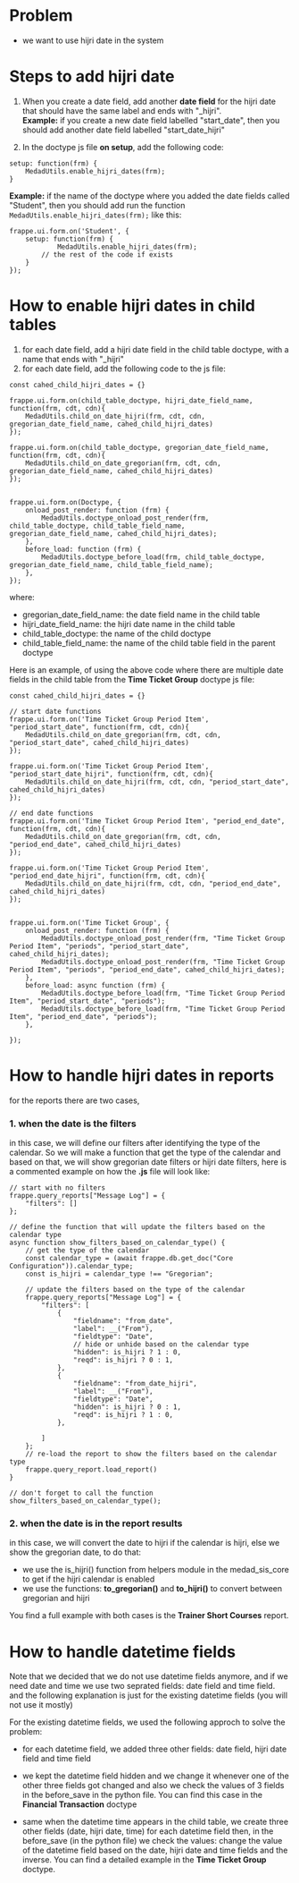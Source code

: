 # Problem
- we want to use hijri date in the system

# Steps to add hijri date
1. When you create a date field, add another **date field** for the hijri date that should have the same label and ends with "_hijri". <br>
**Example:** if you create a new date field labelled "start_date", then you should add another date field labelled "start_date_hijri"

2. In the doctype js file **on setup**, add the following code:
```
setup: function(frm) {
	MedadUtils.enable_hijri_dates(frm);
}
```

**Example:** if the name of the doctype where you added the date fields called "Student", then you should add run the function `MedadUtils.enable_hijri_dates(frm);` like this:
```
frappe.ui.form.on('Student', {
	setup: function(frm) {
            MedadUtils.enable_hijri_dates(frm);
	    // the rest of the code if exists
	}
});

```

# How to enable hijri dates in child tables
1. for each date field, add a hijri date field in the child table doctype, with a name that ends with "_hijri"
2. for each date field, add the following code to the js file:
```
const cahed_child_hijri_dates = {}

frappe.ui.form.on(child_table_doctype, hijri_date_field_name, function(frm, cdt, cdn){
	MedadUtils.child_on_date_hijri(frm, cdt, cdn, gregorian_date_field_name, cahed_child_hijri_dates)
});

frappe.ui.form.on(child_table_doctype, gregorian_date_field_name, function(frm, cdt, cdn){
	MedadUtils.child_on_date_gregorian(frm, cdt, cdn, gregorian_date_field_name, cahed_child_hijri_dates)
});


frappe.ui.form.on(Doctype, {
	onload_post_render: function (frm) {
		MedadUtils.doctype_onload_post_render(frm, child_table_doctype, child_table_field_name, gregorian_date_field_name, cahed_child_hijri_dates);
	},
	before_load: function (frm) {
		MedadUtils.doctype_before_load(frm, child_table_doctype, gregorian_date_field_name, child_table_field_name);
	},
});

```
where:
- gregorian_date_field_name: the date field name in the child table
- hijri_date_field_name: the hijri date name in the child table
- child_table_doctype: the name of the child doctype
- child_table_field_name: the name of the child table field in the parent doctype

Here is an example, of using the above code where there are multiple date fields in the child table from the **Time Ticket Group** doctype js file:
```
const cahed_child_hijri_dates = {}

// start date functions
frappe.ui.form.on('Time Ticket Group Period Item', "period_start_date", function(frm, cdt, cdn){
	MedadUtils.child_on_date_gregorian(frm, cdt, cdn, "period_start_date", cahed_child_hijri_dates)
});

frappe.ui.form.on('Time Ticket Group Period Item', "period_start_date_hijri", function(frm, cdt, cdn){
	MedadUtils.child_on_date_hijri(frm, cdt, cdn, "period_start_date", cahed_child_hijri_dates)
});

// end date functions
frappe.ui.form.on('Time Ticket Group Period Item', "period_end_date", function(frm, cdt, cdn){
	MedadUtils.child_on_date_gregorian(frm, cdt, cdn, "period_end_date", cahed_child_hijri_dates)
});

frappe.ui.form.on('Time Ticket Group Period Item', "period_end_date_hijri", function(frm, cdt, cdn){
	MedadUtils.child_on_date_hijri(frm, cdt, cdn, "period_end_date", cahed_child_hijri_dates)
});


frappe.ui.form.on('Time Ticket Group', {
    onload_post_render: function (frm) {
        MedadUtils.doctype_onload_post_render(frm, "Time Ticket Group Period Item", "periods", "period_start_date", cahed_child_hijri_dates);
        MedadUtils.doctype_onload_post_render(frm, "Time Ticket Group Period Item", "periods", "period_end_date", cahed_child_hijri_dates);
    },
    before_load: async function (frm) {
        MedadUtils.doctype_before_load(frm, "Time Ticket Group Period Item", "period_start_date", "periods");
        MedadUtils.doctype_before_load(frm, "Time Ticket Group Period Item", "period_end_date", "periods");
    },

});

```

# How to handle hijri dates in reports
for the reports there are two cases,

### 1. when the date is the filters
in this case, we will define our filters after identifying the type of the calendar. So we will make a function that get the type of the calendar and based on that, we will show gregorian date filters or hijri date filters, here is a commented example on how the **.js** file will look like:
```
// start with no filters
frappe.query_reports["Message Log"] = {
	"filters": []
};

// define the function that will update the filters based on the calendar type
async function show_filters_based_on_calendar_type() {
	// get the type of the calendar
	const calendar_type = (await frappe.db.get_doc("Core Configuration")).calendar_type;
	const is_hijri = calendar_type !== "Gregorian";
	
	// update the filters based on the type of the calendar
	frappe.query_reports["Message Log"] = {
		"filters": [
			{
				"fieldname": "from_date",
				"label": __("From"),
				"fieldtype": "Date",
				// hide or unhide based on the calendar type
				"hidden": is_hijri ? 1 : 0,
				"reqd": is_hijri ? 0 : 1,
			},
			{
				"fieldname": "from_date_hijri",
				"label": __("From"),
				"fieldtype": "Date",
				"hidden": is_hijri ? 0 : 1,
				"reqd": is_hijri ? 1 : 0,
			},
			
		]
	};
	// re-load the report to show the filters based on the calendar type
	frappe.query_report.load_report()
}

// don't forget to call the function 
show_filters_based_on_calendar_type();
```

### 2. when the date is in the report results
in this case, we will convert the date to hijri if the calendar is hijri, else we show the gregorian date, to do that:
- we use the is_hijri() function from helpers module in the medad_sis_core to get if the hijri calendar is enabled
- we use the functions: **to_gregorian()** and **to_hijri()** to convert between gregorian and hijri

You find a full example with both cases is the **Trainer Short Courses** report.

# How to handle datetime fields
Note that we decided that we do not use datetime fields anymore, and if we need date and time we use two seprated fields: date field and time field.
and the following explanation is just for the existing datetime fields (you will not use it mostly)

For the existing datetime fields, we used the following approch to solve the problem:
- for each datetime field, we added three other fields: date field, hijri date field and time field
- we kept the datetime field hidden and we change it whenever one of the other three fields got changed and also we check the values of 3 fields in the before_save in the python file. You can find this case in the **Financial Transaction** doctype

- same when the datetime time appears in the child table, we create three other fields (date, hijri date, time) for each datetime field then, in the before_save (in the python file) we check the values: change the value of the datetime field based on the date, hijri date and time fields and the inverse. You can find a detailed example in the **Time Ticket Group** doctype.

